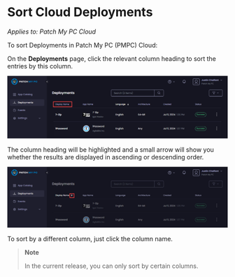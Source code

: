 # Sort Cloud Deployments

_Applies to: Patch My PC Cloud_

To sort Deployments in Patch My PC (PMPC) Cloud:

On the <strong>Deployments</strong> page, click the relevant column heading to sort the entries by this column.

![Sorting deployments by clicking the relevant column heading.](/_images/image-(630).png "Sorting deployments by clicking the relevant column heading.")

The column heading will be highlighted and a small arrow will show you whether the results are displayed in ascending or descending order.

![Arrow showing the sort order](/_images/image-(631).png "Arrow showing the sort order")

To sort by a different column, just click the column name.

<blockquote class="wp-block-quote">
<p><strong>Note</strong></p>
<p>In the current release, you can only sort by certain columns.</p>
</blockquote>